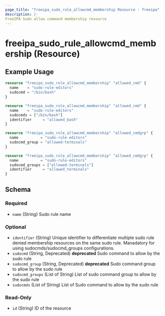 ```yaml
---
page_title: "freeipa_sudo_rule_allowcmd_membership Resource - freeipa"
description: |-
FreeIPA Sudo allow command membership resource
---
```


# freeipa_sudo_rule_allowcmd_membership (Resource)



## Example Usage

```terraform
resource "freeipa_sudo_rule_allowcmd_membership" "allowed_cmd" {
  name    = "sudo-rule-editors"
  sudocmd = "/bin/bash"
}

resource "freeipa_sudo_rule_allowcmd_membership" "allowed_cmd" {
  name    = "sudo-rule-editors"
  sudocmds = ["/bin/bash"]
  identifier     = "allowed_bash"
}

resource "freeipa_sudo_rule_allowcmd_membership" "allowed_cmdgrp" {
  name          = "sudo-rule-editors"
  sudocmd_group = "allowed-terminals"
}

resource "freeipa_sudo_rule_allowcmd_membership" "allowed_cmdgrp" {
  name          = "sudo-rule-editors"
  sudocmd_groups = ["allowed-terminals"]
  identifier     = "allowed_terminals"
}
```




<!-- schema generated by tfplugindocs -->
## Schema

### Required

- `name` (String) Sudo rule name

### Optional

- `identifier` (String) Unique identifier to differentiate multiple sudo rule denied membership resources on the same sudo rule. Manadatory for using sudocmds/sudocmd_groups configurations.
- `sudocmd` (String, Deprecated) **deprecated** Sudo command to allow by the sudo rule
- `sudocmd_group` (String, Deprecated) **deprecated** Sudo command group to allow by the sudo rule
- `sudocmd_groups` (List of String) List of sudo command group to allow by the sudo rule
- `sudocmds` (List of String) List of Sudo command to allow by the sudo rule

### Read-Only

- `id` (String) ID of the resource
